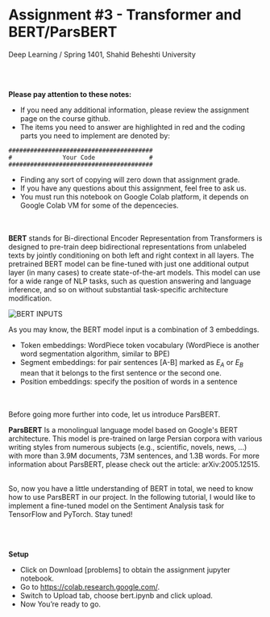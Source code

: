 # Assignment #3 - Transformer and BERT/ParsBERT


Deep Learning / Spring 1401, Shahid Beheshti University


<br><br>

**Please pay attention to these notes:**
<br>


- If you need any additional information, please review the assignment page on the course github.
- The items you need to answer are highlighted in red and the coding parts you need to implement are denoted by:
```
########################################
#              Your Code               #
########################################
```

- Finding any sort of copying will zero down that assignment grade.
- If you have any questions about this assignment, feel free to ask us.
- You must run this notebook on Google Colab platform, it depends on Google Colab VM for some of the depencecies.

<br><br>
**BERT**
stands for Bi-directional Encoder Representation from Transformers is designed to pre-train deep bidirectional representations from unlabeled texts by jointly conditioning on both left and right context in all layers. The pretrained BERT model can be fine-tuned with just one additional output layer (in many cases) to create state-of-the-art models. This model can use for a wide range of NLP tasks, such as question answering and language inference, and so on without substantial task-specific architecture modification.

![BERT INPUTS](https://res.cloudinary.com/m3hrdadfi/image/upload/v1595158991/kaggle/bert_inputs_w8rith.png)

As you may know, the BERT model input is a combination of 3 embeddings.
- Token embeddings: WordPiece token vocabulary (WordPiece is another word segmentation algorithm, similar to BPE)
- Segment embeddings: for pair sentences [A-B] marked as $E_A$ or $E_B$ mean that it belongs to the first sentence or the second one.
- Position embeddings: specify the position of words in a sentence

<br><br>
Before going more further into code, let us introduce ParsBERT.
<br>

**ParsBERT**
Is a monolingual language model based on Google's BERT architecture. This model is pre-trained on large Persian corpora with various writing styles from numerous subjects (e.g., scientific, novels, news, ...) with more than 3.9M documents, 73M sentences, and 1.3B words. For more information about ParsBERT, please check out the article: arXiv:2005.12515.

<br>
So, now you have a little understanding of BERT in total, we need to know how to use ParsBERT in our project. In the following tutorial, I would like to implement a fine-tuned model on the Sentiment Analysis task for TensorFlow and PyTorch. Stay tuned!


<br><br>

**Setup**
- Click on Download [problems] to obtain the assignment jupyter notebook.
- Go to https://colab.research.google.com/.
- Switch to Upload tab, choose bert.ipynb and click upload.
- Now You’re ready to go.
